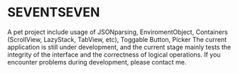 # SEVENTSEVEN
A pet project include usage of JSONparsing, EnviromentObject, Containers (ScrollView, LazyStack, TabView, etc), Toggable Button, Picker The current application is still under development, and the current stage mainly tests the integrity of the interface and the correctness of logical operations. If you encounter problems during development, please contact me.
